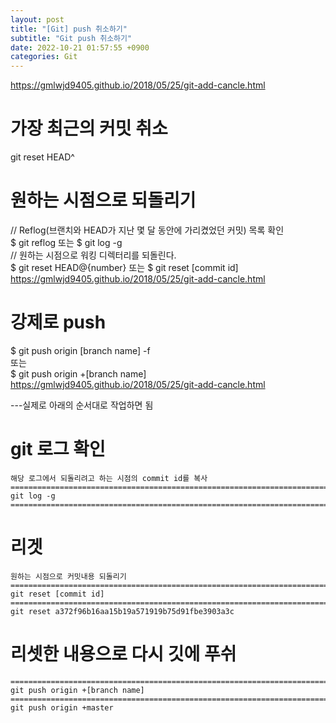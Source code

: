 ```yaml
---  
layout: post  
title: "[Git] push 취소하기"  
subtitle: "Git push 취소하기"  
date: 2022-10-21 01:57:55 +0900  
categories: Git  
---  
```

https://gmlwjd9405.github.io/2018/05/25/git-add-cancle.html  
  
  
# 가장 최근의 커밋 취소  
  git reset HEAD^  
  
# 원하는 시점으로 되돌리기  
  // Reflog(브랜치와 HEAD가 지난 몇 달 동안에 가리켰었던 커밋) 목록 확인  
  $ git reflog 또는 $ git log -g  
  // 원하는 시점으로 워킹 디렉터리를 되돌린다.  
  $ git reset HEAD@{number} 또는 $ git reset [commit id]  
  https://gmlwjd9405.github.io/2018/05/25/git-add-cancle.html  
    
# 강제로 push  
  $ git push origin [branch name] -f  
  또는  
  $ git push origin +[branch name]  
  https://gmlwjd9405.github.io/2018/05/25/git-add-cancle.html  
  
---실제로 아래의 순서대로 작업하면 됨  
  
# git 로그 확인  
	  
	해당 로그에서 되돌리려고 하는 시점의 commit id를 복사  
	==================================================================================================================================================  
	git log -g  
	==================================================================================================================================================  
	  
# 리겟  
	원하는 시점으로 커밋내용 되돌리기  
	==================================================================================================================================================  
	git reset [commit id]  
	==================================================================================================================================================  
	git reset a372f96b16aa15b19a571919b75d91fbe3903a3c  
  
# 리셋한 내용으로 다시 깃에 푸쉬  
	==================================================================================================================================================  
	git push origin +[branch name]  
	==================================================================================================================================================	  
	git push origin +master  
	  
	  
